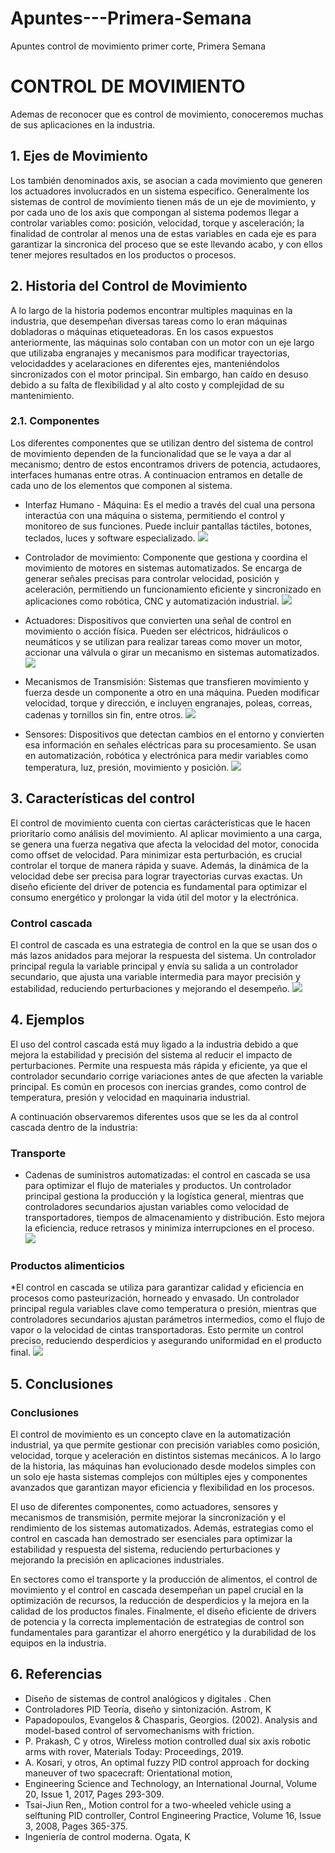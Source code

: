 # Apuntes---Primera-Semana
Apuntes control de movimiento primer corte, Primera Semana
# CONTROL DE MOVIMIENTO
Ademas de reconocer que es control de movimiento, conoceremos muchas de sus aplicaciones en la industria.

## 1. Ejes de Movimiento
Los también denominados axis, se asocian a cada movimiento que generen los actuadores involucrados en un sistema especifico. Generalmente los sistemas de control de movimiento tienen más de un eje de movimiento, y por cada uno de los axis que compongan al sistema podemos llegar a controlar variables como: posición, velocidad, torque y asceleración; la finalidad de controlar al menos una de estas variables en cada eje es para garantizar la sincronica del proceso que se este llevando acabo, y con ellos tener mejores resultados en los productos o procesos. 

## 2. Historia del Control de Movimiento

A lo largo de la historia podemos encontrar multiples maquinas en la industria, que desempeñan diversas tareas como lo eran máquinas dobladoras o máquinas etiqueteadoras. En los casos expuestos anteriormente, las máquinas solo contaban con un motor con un eje largo que utilizaba engranajes y mecanismos para modificar trayectorias, velocidaddes y acelaraciones en diferentes ejes, manteniéndolos sincronizados con el motor principal. Sin embargo, han caído en desuso debido a su falta de flexibilidad y al alto costo y complejidad de su mantenimiento.

### 2.1. Componentes

Los diferentes componentes que se utilizan dentro del sistema de control de movimiento dependen de la funcionalidad que se le vaya a dar al mecanismo; dentro de estos encontramos drivers de potencia, actudaores, interfaces humanas entre otras. A continuacion entramos en detalle de cada uno de los elementos que componen al sistema.

* Interfaz Humano - Máquina: Es el medio a través del cual una persona interactúa con una máquina o sistema, permitiendo el control y monitoreo de sus funciones. Puede incluir pantallas táctiles, botones, teclados, luces y software especializado. ![](https://github.com/MariaFernandaOrtiz-111449/Apuntes---Primera-Semana/blob/e9fa32c35e96e5ddc59e32fea7918aa31ce8db29/HMI.png)

* Controlador de movimiento: Componente que gestiona y coordina el movimiento de motores en sistemas automatizados. Se encarga de generar señales precisas para controlar velocidad, posición y aceleración, permitiendo un funcionamiento eficiente y sincronizado en aplicaciones como robótica, CNC y automatización industrial. ![](https://github.com/MariaFernandaOrtiz-111449/Apuntes---Primera-Semana/blob/3029c00e61f50720e01463f7931400106c433b29/Controlador%20de%20movimiento.png)

* Actuadores: Dispositivos que convierten una señal de control en movimiento o acción física. Pueden ser eléctricos, hidráulicos o neumáticos y se utilizan para realizar tareas como mover un motor, accionar una válvula o girar un mecanismo en sistemas automatizados. ![](https://github.com/MariaFernandaOrtiz-111449/Apuntes---Primera-Semana/blob/3829a7559e04368c8e27dfcec81313c58c7d80d1/Actuadores.png)

* Mecanismos de Transmisión: Sistemas que transfieren movimiento y fuerza desde un componente a otro en una máquina. Pueden modificar velocidad, torque y dirección, e incluyen engranajes, poleas, correas, cadenas y tornillos sin fin, entre otros. ![](https://github.com/MariaFernandaOrtiz-111449/Apuntes---Primera-Semana/blob/9e45b3b50aa59837af4a97075f572527abd2a27b/Mecanismos%20de%20transmisi%C3%B3n.png)

* Sensores: Dispositivos que detectan cambios en el entorno y convierten esa información en señales eléctricas para su procesamiento. Se usan en automatización, robótica y electrónica para medir variables como temperatura, luz, presión, movimiento y posición. ![](https://github.com/MariaFernandaOrtiz-111449/Apuntes---Primera-Semana/blob/555801acae4a65de19998b7531878791a79b358c/Sensores.png)
  
## 3. Características del control

El control de movimiento cuenta con ciertas carácterísticas que le hacen prioritario como análisis del movimiento. Al aplicar movimiento a una carga, se genera una fuerza negativa que afecta la velocidad del motor, conocida como offset de velocidad. Para minimizar esta perturbación, es crucial controlar el torque de manera rápida y suave. Además, la dinámica de la velocidad debe ser precisa para lograr trayectorias curvas exactas. Un diseño eficiente del driver de potencia es fundamental para optimizar el consumo energético y prolongar la vida útil del motor y la electrónica.

### Control cascada

El control de cascada es una estrategia de control en la que se usan dos o más lazos anidados para mejorar la respuesta del sistema. Un controlador principal regula la variable principal y envía su salida a un controlador secundario, que ajusta una variable intermedia para mayor precisión y estabilidad, reduciendo perturbaciones y mejorando el desempeño. ![](https://github.com/MariaFernandaOrtiz-111449/Apuntes---Primera-Semana/blob/bf72f46053468b2583775e90e2e437547f8ffdb6/Control%20cascada.png)

## 4. Ejemplos

El uso del control cascada está muy ligado a la industria debido a que mejora la estabilidad y precisión del sistema al reducir el impacto de perturbaciones. Permite una respuesta más rápida y eficiente, ya que el controlador secundario corrige variaciones antes de que afecten la variable principal. Es común en procesos con inercias grandes, como control de temperatura, presión y velocidad en maquinaria industrial.

A continuación observaremos diferentes usos que se les da al control cascada dentro de la industria:

### Transporte
* Cadenas de suministros automatizadas: el control en cascada se usa para optimizar el flujo de materiales y productos. Un controlador principal gestiona la producción y la logística general, mientras que controladores secundarios ajustan variables como velocidad de transportadores, tiempos de almacenamiento y distribución. Esto mejora la eficiencia, reduce retrasos y minimiza interrupciones en el proceso.
  ![](https://github.com/MariaFernandaOrtiz-111449/Apuntes---Primera-Semana/blob/c249450fa8e7f916ab7f95022005b6a2cf6859f4/Cadenas%20de%20suministros%20automatizadas.png)

### Productos alimenticios
*El control en cascada se utiliza para garantizar calidad y eficiencia en procesos como pasteurización, horneado y envasado. Un controlador principal regula variables clave como temperatura o presión, mientras que controladores secundarios ajustan parámetros intermedios, como el flujo de vapor o la velocidad de cintas transportadoras. Esto permite un control preciso, reduciendo desperdicios y asegurando uniformidad en el producto final. ![](https://github.com/MariaFernandaOrtiz-111449/Apuntes---Primera-Semana/blob/6c901d9f31ec990dc44e4ad16ff26a2e00df5915/Productos%20Alimenticios.png)

## 5. Conclusiones

### Conclusiones  

El control de movimiento es un concepto clave en la automatización industrial, ya que permite gestionar con precisión variables como posición, velocidad, torque y aceleración en distintos sistemas mecánicos. A lo largo de la historia, las máquinas han evolucionado desde modelos simples con un solo eje hasta sistemas complejos con múltiples ejes y componentes avanzados que garantizan mayor eficiencia y flexibilidad en los procesos.  

El uso de diferentes componentes, como actuadores, sensores y mecanismos de transmisión, permite mejorar la sincronización y el rendimiento de los sistemas automatizados. Además, estrategias como el control en cascada han demostrado ser esenciales para optimizar la estabilidad y respuesta del sistema, reduciendo perturbaciones y mejorando la precisión en aplicaciones industriales.  

En sectores como el transporte y la producción de alimentos, el control de movimiento y el control en cascada desempeñan un papel crucial en la optimización de recursos, la reducción de desperdicios y la mejora en la calidad de los productos finales. Finalmente, el diseño eficiente de drivers de potencia y la correcta implementación de estrategias de control son fundamentales para garantizar el ahorro energético y la durabilidad de los equipos en la industria.

## 6. Referencias

* Diseño de sistemas de control analógicos y digitales . Chen
* Controladores PID Teoría, diseño y sintonización. Astrom, K
* Papadopoulos, Evangelos & Chasparis, Georgios. (2002). Analysis and
model-based control of servomechanisms with friction.
* P. Prakash, C y otros, Wireless motion controlled dual six axis robotic arms
with rover, Materials Today: Proceedings, 2019.
* A. Kosari, y otros, An optimal fuzzy PID control approach for docking
maneuver of two spacecraft: Orientational motion,
* Engineering Science and Technology, an International Journal, Volume 20,
Issue 1, 2017, Pages 293-309.
* Tsai-Jiun Ren,, Motion control for a two-wheeled vehicle using a selftuning PID controller, Control Engineering Practice, Volume 16, Issue 3,
2008, Pages 365-375.
* Ingeniería de control moderna. Ogata, K

